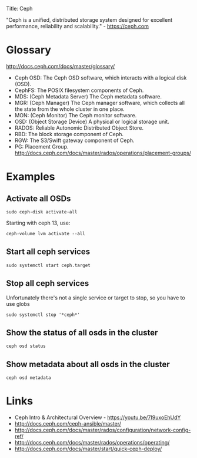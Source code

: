 Title: Ceph

"Ceph is a unified, distributed storage system designed for excellent performance, reliability and scalability." - <https://ceph.com>

# Glossary

<http://docs.ceph.com/docs/master/glossary/>

- Ceph OSD: The Ceph OSD software, which interacts with a logical disk (OSD).
- CephFS: The POSIX filesystem components of Ceph.
- MDS: (Ceph Metadata Server) The Ceph metadata software.
- MGR: (Ceph Manager) The Ceph manager software, which collects all the state from the whole cluster in one place.
- MON: (Ceph Monitor) The Ceph monitor software.
- OSD: (Object Storage Device) A physical or logical storage unit.
- RADOS: Reliable Autonomic Distributed Object Store.
- RBD: The block storage component of Ceph.
- RGW: The S3/Swift gateway component of Ceph.
- PG: Placement Group. <http://docs.ceph.com/docs/master/rados/operations/placement-groups/>

# Examples

## Activate all OSDs

```
sudo ceph-disk activate-all
```

Starting with ceph 13, use:

```
ceph-volume lvm activate --all
```

## Start all ceph services

```
sudo systemctl start ceph.target
```

## Stop all ceph services

Unfortunately there's not a single service or target to stop, so you have to use globs

```
sudo systemctl stop '*ceph*'
```

## Show the status of all osds in the cluster

```
ceph osd status
```

## Show metadata about all osds in the cluster

```
ceph osd metadata
```

# Links

- Ceph Intro & Architectural Overview - <https://youtu.be/7I9uxoEhUdY>
- <http://docs.ceph.com/ceph-ansible/master/>
- <http://docs.ceph.com/docs/master/rados/configuration/network-config-ref/>
- <http://docs.ceph.com/docs/master/rados/operations/operating/>
- <http://docs.ceph.com/docs/master/start/quick-ceph-deploy/>

